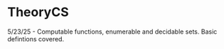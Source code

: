 # TheoryCS

5/23/25 - Computable functions, enumerable and decidable sets. Basic defintions covered.
